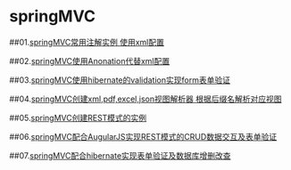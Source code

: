 # springMVC
##01.[springMVC常用注解实例 使用xml配置](https://github.com/mzkwy/springMVC/tree/master/01.helloSpringMVC)

##02.[springMVC使用Anonation代替xml配置](https://github.com/mzkwy/springMVC/tree/master/02.annotationSpringMVC)

##03.[springMVC使用hibernate的validation实现form表单验证](https://github.com/mzkwy/springMVC/tree/master/03.formValidation)

##04.[springMVC创建xml,pdf,excel,json视图解析器 根据后缀名解析对应视图](https://github.com/mzkwy/springMVC/tree/master/04.viewResolver)

##05.[springMVC创建REST模式的实例](https://github.com/mzkwy/springMVC/tree/master/05.restFulService)

##06.[springMVC配合AugularJS实现REST模式的CRUD数据交互及表单验证](https://github.com/mzkwy/springMVC/tree/master/06.resuFulCRUD)

##07.[springMVC配合hibernate实现表单验证及数据库增删改查](https://github.com/mzkwy/springMVC/tree/master/07.springMVCHibernateTemp)
